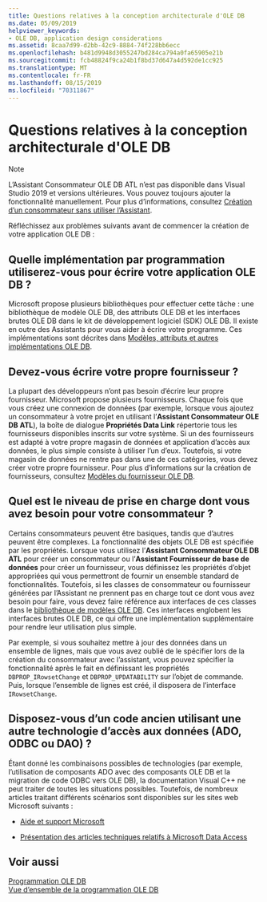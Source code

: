 ```yaml
---
title: Questions relatives à la conception architecturale d'OLE DB
ms.date: 05/09/2019
helpviewer_keywords:
- OLE DB, application design considerations
ms.assetid: 8caa7d99-d2bb-42c9-8884-74f228bb6ecc
ms.openlocfilehash: b481d9948d3055247bd284ca794a0fa65905e21b
ms.sourcegitcommit: fcb48824f9ca24b1f8bd37d647a4d592de1cc925
ms.translationtype: MT
ms.contentlocale: fr-FR
ms.lasthandoff: 08/15/2019
ms.locfileid: "70311867"
---
```

# <a name="ole-db-architectural-design-issues"></a>Questions relatives à la conception architecturale d'OLE DB

> [!NOTE]
> L’Assistant Consommateur OLE DB ATL n’est pas disponible dans Visual Studio 2019 et versions ultérieures. Vous pouvez toujours ajouter la fonctionnalité manuellement. Pour plus d’informations, consultez [Création d’un consommateur sans utiliser l’Assistant](creating-a-consumer-without-using-a-wizard.md).

Réfléchissez aux problèmes suivants avant de commencer la création de votre application OLE DB :

## <a name="what-programming-implementation-will-you-use-to-write-your-ole-db-application"></a>Quelle implémentation par programmation utiliserez-vous pour écrire votre application OLE DB ?

Microsoft propose plusieurs bibliothèques pour effectuer cette tâche : une bibliothèque de modèle OLE DB, des attributs OLE DB et les interfaces brutes OLE DB dans le kit de développement logiciel (SDK) OLE DB. Il existe en outre des Assistants pour vous aider à écrire votre programme. Ces implémentations sont décrites dans [Modèles, attributs et autres implémentations OLE DB](../../data/oledb/ole-db-templates-attributes-and-other-implementations.md).

## <a name="do-you-need-to-write-your-own-provider"></a>Devez-vous écrire votre propre fournisseur ?

La plupart des développeurs n’ont pas besoin d’écrire leur propre fournisseur. Microsoft propose plusieurs fournisseurs. Chaque fois que vous créez une connexion de données (par exemple, lorsque vous ajoutez un consommateur à votre projet en utilisant l’**Assistant Consommateur OLE DB ATL**), la boîte de dialogue **Propriétés Data Link** répertorie tous les fournisseurs disponibles inscrits sur votre système. Si un des fournisseurs est adapté à votre propre magasin de données et application d’accès aux données, le plus simple consiste à utiliser l’un d’eux. Toutefois, si votre magasin de données ne rentre pas dans une de ces catégories, vous devez créer votre propre fournisseur. Pour plus d’informations sur la création de fournisseurs, consultez [Modèles du fournisseur OLE DB](../../data/oledb/ole-db-provider-templates-cpp.md).

## <a name="what-level-of-support-do-you-need-for-your-consumer"></a>Quel est le niveau de prise en charge dont vous avez besoin pour votre consommateur ?

Certains consommateurs peuvent être basiques, tandis que d’autres peuvent être complexes. La fonctionnalité des objets OLE DB est spécifiée par les propriétés. Lorsque vous utilisez l’**Assistant Consommateur OLE DB ATL** pour créer un consommateur ou l’**Assistant Fournisseur de base de données** pour créer un fournisseur, vous définissez les propriétés d’objet appropriées qui vous permettront de fournir un ensemble standard de fonctionnalités. Toutefois, si les classes de consommateur ou fournisseur générées par l’Assistant ne prennent pas en charge tout ce dont vous avez besoin pour faire, vous devez faire référence aux interfaces de ces classes dans le [bibliothèque de modèles OLE DB](../../data/oledb/ole-db-templates.md). Ces interfaces englobent les interfaces brutes OLE DB, ce qui offre une implémentation supplémentaire pour rendre leur utilisation plus simple.

Par exemple, si vous souhaitez mettre à jour des données dans un ensemble de lignes, mais que vous avez oublié de le spécifier lors de la création du consommateur avec l’assistant, vous pouvez spécifier la fonctionnalité après le fait en définissant les propriétés `DBPROP_IRowsetChange` et `DBPROP_UPDATABILITY` sur l’objet de commande. Puis, lorsque l’ensemble de lignes est créé, il disposera de l’interface `IRowsetChange`.

## <a name="do-you-have-older-code-using-another-data-access-technology-ado-odbc-or-dao"></a>Disposez-vous d’un code ancien utilisant une autre technologie d’accès aux données (ADO, ODBC ou DAO) ?

Étant donné les combinaisons possibles de technologies (par exemple, l’utilisation de composants ADO avec des composants OLE DB et la migration de code ODBC vers OLE DB), la documentation Visual C++ ne peut traiter de toutes les situations possibles. Toutefois, de nombreux articles traitant différents scénarios sont disponibles sur les sites web Microsoft suivants :

- [Aide et support Microsoft](https://support.microsoft.com/)

- [Présentation des articles techniques relatifs à Microsoft Data Access](/previous-versions/ms810811(v=msdn.10))

## <a name="see-also"></a>Voir aussi

[Programmation OLE DB](../../data/oledb/ole-db-programming.md)<br/>
[Vue d’ensemble de la programmation OLE DB](../../data/oledb/ole-db-programming-overview.md)
